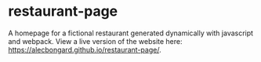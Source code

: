 # restaurant-page
A homepage for a fictional restaurant generated dynamically with javascript and webpack.
View a live version of the website here: https://alecbongard.github.io/restaurant-page/.

